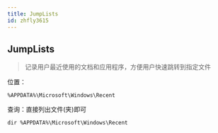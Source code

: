 ```yaml
---
title: JumpLists
id: zhfly3615
---
```


## JumpLists

> 记录用户最近使用的文档和应用程序，方便用户快速跳转到指定文件

位置：

```
%APPDATA%\Microsoft\Windows\Recent 
```

查询：直接列出文件(夹)即可

```
dir %APPDATA%\Microsoft\Windows\Recent 
```